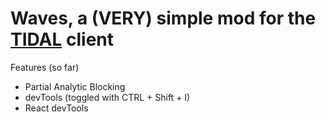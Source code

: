 # Waves, a (VERY) simple mod for the [TIDAL](https://tidal.com) client

Features (so far)
  - Partial Analytic Blocking
  - devTools (toggled with CTRL + Shift + I)
  - React devTools
